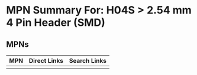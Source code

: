 



# MPN Summary For: H04S > 2.54 mm 4 Pin Header (SMD)

## MPNs
  

|MPN|Direct Links|Search Links|
| :--- | :--- | :--- |
||||
